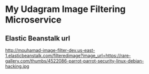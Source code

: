 # My Udagram Image Filtering Microservice
## Elastic Beanstalk url
http://mouhamad-image-filter-dev.us-east-1.elasticbeanstalk.com/filteredimage?image_url=https://rare-gallery.com/thumbs/4522086-parrot-parrot-security-linux-debian-hacking.jpg